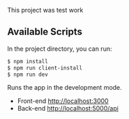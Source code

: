 This project was test work

## Available Scripts

In the project directory, you can run:

```sh
$ npm install
$ npm run client-install
$ npm run dev
```
Runs the app in the development mode.<br>

- Front-end [http://localhost:3000](http://localhost:3000)
- Back-end [http://localhost:5000/api](http://localhost:5000/api)
